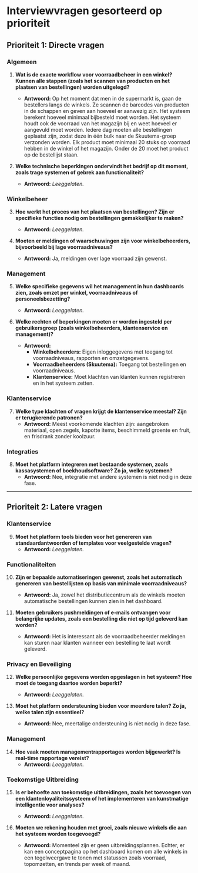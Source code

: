 # Interviewvragen gesorteerd op prioriteit

## Prioriteit 1: Directe vragen

### Algemeen
1. **Wat is de exacte workflow voor voorraadbeheer in een winkel? Kunnen alle stappen (zoals het scannen van producten en het plaatsen van bestellingen) worden uitgelegd?**
   - **Antwoord:** 
     Op het moment dat men in de supermarkt is, gaan de bestellers langs de winkels. Ze scannen de barcodes van producten in de schappen en geven aan hoeveel er aanwezig zijn. Het systeem berekent hoeveel minimaal bijbesteld moet worden. Het systeem houdt ook de voorraad van het magazijn bij en weet hoeveel er aangevuld moet worden. Iedere dag moeten alle bestellingen geplaatst zijn, zodat deze in één bulk naar de Skuutema-groep verzonden worden. Elk product moet minimaal 20 stuks op voorraad hebben in de winkel of het magazijn. Onder de 20 moet het product op de bestellijst staan.

2. **Welke technische beperkingen ondervindt het bedrijf op dit moment, zoals trage systemen of gebrek aan functionaliteit?**
   - **Antwoord:** *Leeggelaten.*

### Winkelbeheer
3. **Hoe werkt het proces van het plaatsen van bestellingen? Zijn er specifieke functies nodig om bestellingen gemakkelijker te maken?**
   - **Antwoord:** *Leeggelaten.*

4. **Moeten er meldingen of waarschuwingen zijn voor winkelbeheerders, bijvoorbeeld bij lage voorraadniveaus?**
   - **Antwoord:** 
     Ja, meldingen over lage voorraad zijn gewenst.

### Management
5. **Welke specifieke gegevens wil het management in hun dashboards zien, zoals omzet per winkel, voorraadniveaus of personeelsbezetting?**
   - **Antwoord:** *Leeggelaten.*

6. **Welke rechten of beperkingen moeten er worden ingesteld per gebruikersgroep (zoals winkelbeheerders, klantenservice en management)?**
   - **Antwoord:** 
     - **Winkelbeheerders:** Eigen inloggegevens met toegang tot voorraadniveaus, rapporten en omzetgegevens.
     - **Voorraadbeheerders (Skuutema):** Toegang tot bestellingen en voorraadniveaus.
     - **Klantenservice:** Moet klachten van klanten kunnen registreren en in het systeem zetten.

### Klantenservice
7. **Welke type klachten of vragen krijgt de klantenservice meestal? Zijn er terugkerende patronen?**
   - **Antwoord:** 
     Meest voorkomende klachten zijn: aangebroken materiaal, open zegels, kapotte items, beschimmeld groente en fruit, en frisdrank zonder koolzuur.

### Integraties
8. **Moet het platform integreren met bestaande systemen, zoals kassasystemen of boekhoudsoftware? Zo ja, welke systemen?**
   - **Antwoord:** 
     Nee, integratie met andere systemen is niet nodig in deze fase.

---

## Prioriteit 2: Latere vragen

### Klantenservice
9. **Moet het platform tools bieden voor het genereren van standaardantwoorden of templates voor veelgestelde vragen?**
   - **Antwoord:** *Leeggelaten.*

### Functionaliteiten
10. **Zijn er bepaalde automatiseringen gewenst, zoals het automatisch genereren van bestellijsten op basis van minimale voorraadniveaus?**
    - **Antwoord:** 
      Ja, zowel het distributiecentrum als de winkels moeten automatische bestellingen kunnen zien in het dashboard.

11. **Moeten gebruikers pushmeldingen of e-mails ontvangen voor belangrijke updates, zoals een bestelling die niet op tijd geleverd kan worden?**
    - **Antwoord:** 
      Het is interessant als de voorraadbeheerder meldingen kan sturen naar klanten wanneer een bestelling te laat wordt geleverd.

### Privacy en Beveiliging
12. **Welke persoonlijke gegevens worden opgeslagen in het systeem? Hoe moet de toegang daartoe worden beperkt?**
    - **Antwoord:** *Leeggelaten.*

13. **Moet het platform ondersteuning bieden voor meerdere talen? Zo ja, welke talen zijn essentieel?**
    - **Antwoord:** 
      Nee, meertalige ondersteuning is niet nodig in deze fase.

### Management
14. **Hoe vaak moeten managementrapportages worden bijgewerkt? Is real-time rapportage vereist?**
    - **Antwoord:** *Leeggelaten.*

### Toekomstige Uitbreiding
15. **Is er behoefte aan toekomstige uitbreidingen, zoals het toevoegen van een klantenloyaliteitssysteem of het implementeren van kunstmatige intelligentie voor analyses?**
    - **Antwoord:** *Leeggelaten.*

16. **Moeten we rekening houden met groei, zoals nieuwe winkels die aan het systeem worden toegevoegd?**
    - **Antwoord:** 
      Momenteel zijn er geen uitbreidingsplannen. Echter, er kan een conceptpagina op het dashboard komen om alle winkels in een tegelweergave te tonen met statussen zoals voorraad, topomzetten, en trends per week of maand.